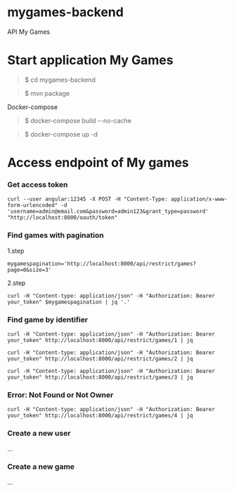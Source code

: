# mygames-backend
API My Games

# Start application My Games

> $ cd mygames-backend

> $ mvn package

Docker-compose 
> $ docker-compose build --no-cache

> $ docker-compose up -d

# Access endpoint of My games
 
 ### Get access token 
~~~
curl --user angular:12345 -X POST -H "Content-Type: application/x-www-form-urlencoded" -d 'username=admin@email.com&password=admin123&grant_type=password' "http://localhost:8000/oauth/token"
~~~

### Find games with pagination

1.step
~~~
mygamespagination='http://localhost:8000/api/restrict/games?page=0&size=3'
~~~
2.step
~~~
curl -H "Content-type: application/json" -H "Authorization: Bearer your_token" $mygamespagination | jq '.'
~~~

### Find game by identifier

~~~
curl -H "Content-type: application/json" -H "Authorization: Bearer your_token" http://localhost:8000/api/restrict/games/1 | jq

curl -H "Content-type: application/json" -H "Authorization: Bearer your_token" http://localhost:8000/api/restrict/games/2 | jq

curl -H "Content-type: application/json" -H "Authorization: Bearer your_token" http://localhost:8000/api/restrict/games/3 | jq
~~~

### Error: Not Found or Not Owner

~~~ 
curl -H "Content-type: application/json" -H "Authorization: Bearer your_token" http://localhost:8000/api/restrict/games/4 | jq
~~~

### Create a new user
...

### Create a new game
...


